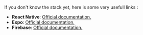 If you don't know the stack yet, here is some very usefull links :

- **React Native**: [Official documentation.](https://reactnative.dev/docs/getting-started) 
- **Expo**: [Official documentation.](https://docs.expo.io) 
- **Firebase**: [Official documentation.](https://firebase.google.com/docs) 